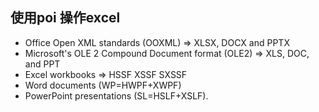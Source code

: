 ## 使用poi 操作excel

+ Office Open XML standards (OOXML)   => XLSX, DOCX and PPTX
+ Microsoft's OLE 2 Compound Document format (OLE2)  =>  XLS, DOC, and PPT
+ Excel workbooks  => HSSF    XSSF    SXSSF
+ Word documents (WP=HWPF+XWPF)
+ PowerPoint presentations (SL=HSLF+XSLF).

